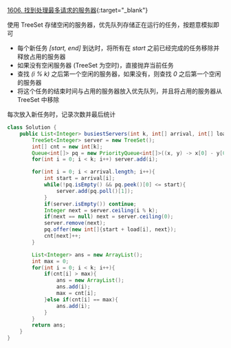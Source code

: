 [1606. 找到处理最多请求的服务器](https://leetcode-cn.com/problems/find-servers-that-handled-most-number-of-requests/solution/java-treeset-you-xian-dui-lie-mo-ni-by-f-h6ph//){:target="_blank"}

使用 TreeSet 存储空闲的服务器，优先队列存储正在运行的任务，按题意模拟即可

- 每个新任务 *[start, end]* 到达时，将所有在 *start* 之前已经完成的任务移除并释放占用的服务器
- 如果没有空闲服务器 (TreeSet 为空时)，直接抛弃当前任务
- 查找 *(i % k)* 之后第一个空闲的服务器，如果没有，则查找 *0* 之后第一个空闲的服务器
- 将这个任务的结束时间与占用的服务器放入优先队列，并且将占用的服务器从 TreeSet 中移除


每次放入新任务时，记录次数并最后统计


```Java []
class Solution {
    public List<Integer> busiestServers(int k, int[] arrival, int[] load) {
        TreeSet<Integer> server = new TreeSet();
        int[] cnt = new int[k];
        Queue<int[]> pq = new PriorityQueue<int[]>((x, y) -> x[0] - y[0]);
        for(int i = 0; i < k; i++) server.add(i);

        for(int i = 0; i < arrival.length; i++){
            int start = arrival[i];
            while(!pq.isEmpty() && pq.peek()[0] <= start){
                server.add(pq.poll()[1]);
            }
            if(server.isEmpty()) continue;
            Integer next = server.ceiling(i % k);
            if(next == null) next = server.ceiling(0);
            server.remove(next);
            pq.offer(new int[]{start + load[i], next});
            cnt[next]++;
        }

        List<Integer> ans = new ArrayList();
        int max = 0;
        for(int i = 0; i < k; i++){
            if(cnt[i] > max){
                ans = new ArrayList();
                ans.add(i);
                max = cnt[i];
            }else if(cnt[i] == max){
                ans.add(i);
            }
        }
        return ans;
    }
}
```
